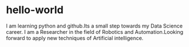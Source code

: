 # hello-world
I am learning python and github.Its a small step towards my Data Science career. 
I am a Researcher in the field of Robotics and Automation.Looking forward to apply new techniques of Artificial intelligence.
